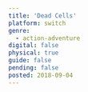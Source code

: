 ```yaml
---
title: 'Dead Cells'
platform: switch
genre:
  - action-adventure
digital: false
physical: true
guide: false
pending: false
posted: 2018-09-04
---
```

